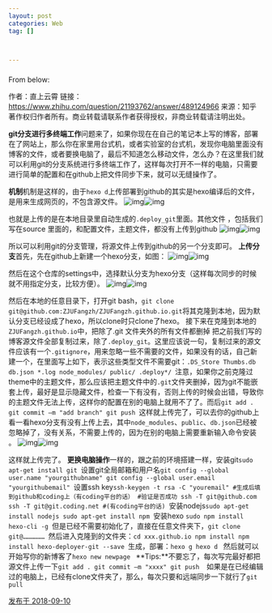 ```yaml
---
layout: post
categories: Web
tag: [] 



---
```


###

From below: 

作者：直上云霄
链接：https://www.zhihu.com/question/21193762/answer/489124966
来源：知乎
著作权归作者所有。商业转载请联系作者获得授权，非商业转载请注明出处。



**git分支进行多终端工作**问题来了，如果你现在在自己的笔记本上写的博客，部署在了网站上，那么你在家里用台式机，或者实验室的台式机，发现你电脑里面没有博客的文件，或者要换电脑了，最后不知道怎么移动文件，怎么办？在这里我们就可以利用git的分支系统进行多终端工作了，这样每次打开不一样的电脑，只需要进行简单的配置和在github上把文件同步下来，就可以无缝操作了。

**机制**机制是这样的，由于`hexo d`上传部署到github的其实是hexo编译后的文件，是用来生成网页的，不包含源文件。
![img](https://pic3.zhimg.com/50/v2-32ab30d0d28b916a204c03de4ed0fc4f_hd.jpg)![img](https://pic3.zhimg.com/80/v2-32ab30d0d28b916a204c03de4ed0fc4f_hd.jpg)

也就是上传的是在本地目录里自动生成的`.deploy_git`里面。其他文件 ，包括我们写在source 里面的，和配置文件，主题文件，都没有上传到github
![img](https://pic4.zhimg.com/50/v2-59bb330178a4e010d9818911f789082b_hd.jpg)![img](https://pic4.zhimg.com/80/v2-59bb330178a4e010d9818911f789082b_hd.jpg)


所以可以利用git的分支管理，将源文件上传到github的另一个分支即可。
**上传分支**首先，先在github上新建一个hexo分支，如图：
![img](https://pic1.zhimg.com/50/v2-ebb3e05632e85ab036663390305caa1c_hd.jpg)![img](https://pic1.zhimg.com/80/v2-ebb3e05632e85ab036663390305caa1c_hd.jpg)

然后在这个仓库的settings中，选择默认分支为hexo分支（这样每次同步的时候就不用指定分支，比较方便）。
![img](https://pic2.zhimg.com/50/v2-1899b6219f3787832652813b958b9b3d_hd.jpg)![img](https://pic2.zhimg.com/80/v2-1899b6219f3787832652813b958b9b3d_hd.jpg)

然后在本地的任意目录下，打开git bash，`git clone git@github.com:ZJUFangzh/ZJUFangzh.github.io.git`将其克隆到本地，因为默认分支已经设成了hexo，所以clone时只clone了hexo。
接下来在克隆到本地的`ZJUFangzh.github.io`中，把除了.git 文件夹外的所有文件都删掉 把之前我们写的博客源文件全部复制过来，除了`.deploy_git`。这里应该说一句，复制过来的源文件应该有一个`.gitignore`，用来忽略一些不需要的文件，如果没有的话，自己新建一个，在里面写上如下，表示这些类型文件不需要git：`.DS_Store Thumbs.db db.json *.log node_modules/ public/ .deploy*/ `注意，如果你之前克隆过theme中的主题文件，那么应该把主题文件中的`.git`文件夹删掉，因为git不能嵌套上传，最好是显示隐藏文件，检查一下有没有，否则上传的时候会出错，导致你的主题文件无法上传，这样你的配置在别的电脑上就用不了了。而后`git add . git commit –m "add branch" git push `这样就上传完了，可以去你的github上看一看hexo分支有没有上传上去，其中`node_modules`、`public`、`db.json`已经被忽略掉了，没有关系，不需要上传的，因为在别的电脑上需要重新输入命令安装 。
![img](https://pic4.zhimg.com/50/v2-a94330ca825f4debde8ce7ceeb8f8394_hd.jpg)![img](https://pic4.zhimg.com/80/v2-a94330ca825f4debde8ce7ceeb8f8394_hd.jpg)

这样就上传完了。
**更换电脑操作**一样的，跟之前的环境搭建一样，安装git`sudo apt-get install git `设置git全局邮箱和用户名`git config --global user.name "yourgithubname" git config --global user.email "yourgithubemail" `设置ssh key`ssh-keygen -t rsa -C "youremail" #生成后填到github和coding上（有coding平台的话） #验证是否成功 ssh -T git@github.com ssh -T git@git.coding.net #(有coding平台的话) `安装nodejs`sudo apt-get install nodejs sudo apt-get install npm `安装hexo  `sudo npm install hexo-cli -g `但是已经不需要初始化了，直接在任意文件夹下，`git clone git@……………… `然后进入克隆到的文件夹：`cd xxx.github.io npm install npm install hexo-deployer-git --save `生成，部署：`hexo g hexo d `
然后就可以开始写你的新博客了`hexo new newpage `
**Tips:**不要忘了，每次写完最好都把源文件上传一下`git add . git commit –m "xxxx" git push  `如果是在已经编辑过的电脑上，已经有clone文件夹了，那么，每次只要和远端同步一下就行了`git pull`

[发布于 2018-09-10]()